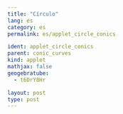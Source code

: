 ```yaml
---
title: "Círculo"
lang: es
category: es
permalink: es/applet_circle_conics

ident: applet_circle_conics
parent: conic_curves
kind: applet
mathjax: false
geogebratube:
  - t6DrY8Hr

layout: post
type: post
---
```


<div style="height:600px; width:800px; margin: auto;" id="applet_containert6DrY8Hr"></div>